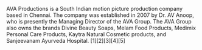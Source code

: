 AVA Productions is a South Indian motion picture production company based in Chennai. The company was established in 2007 by Dr. AV Anoop, who is presently the Managing Director of the AVA Group. The AVA Group also owns the brands Divine Beauty Soaps, Melam Food Products, Medimix Personal Care Products, Kaytra Natural Cosmetic products, and Sanjeevanam Ayurveda Hospital. [1][2][3][4][5]
